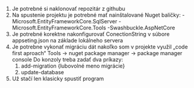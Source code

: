 1.	Je potrebné si naklonovať repozitár z githubu
2.	Na spustenie projektu je potrebné mať nainštalované Nuget balíčky:
  -Microsoft.EntityFrameworkCore.SqlServer
  -Microsoft.EntityFrameworkCore.Tools
  -Swashbuckle.AspNetCore
3.	Je potrebné korektne nakonfigurovať ConectionString v súbore appseting.json na základe lokálneho servera
4.	Je potrebne vykonať migráciu  dát nakoľko som v projekte využil „code first aproach“
    Tools -> nuget package manager -> package manager console
	Do konzoly treba zadať dva príkazy:
    1.	add-migration {lubovolné meno migrácie}
    2.	update-database
5.	Už stačí len klasicky spustiť program

